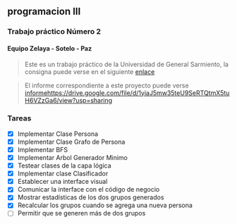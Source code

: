  ## programacion III
 ### Trabajo práctico Número 2

 #### Equipo Zelaya - Sotelo - Paz

 >Este es un trabajo práctico de la Universidad de General Sarmiento, la consigna puede verse en el siguiente [enlace](https://drive.google.com/file/d/1QSn7nHF9viXuROWrjeVQMBZ6WsowQFe6/view?usp=sharing)

 >El informe correspondiente a este proyecto puede verse [informe]()https://drive.google.com/file/d/1yiaJ5mw35teU9SeRTQtmX5tuH6VZzGa6/view?usp=sharing

 ### Tareas

- [x] Implementar Clase Persona
- [x] Implementar Clase Grafo de Persona
- [x] Implementar BFS
- [x] Implementar Arbol Generador Minimo
- [x] Testear clases de la capa lógica
- [x] Implementar clase Clasificador
- [x] Establecer una interface visual
- [x] Comunicar la interface con el código de negocio
- [x] Mostrar estadísticas de los dos grupos generados
- [x] Recalcular los grupos cuando se agrega una nueva persona
- [ ] Permitir que se generen más de dos grupos
